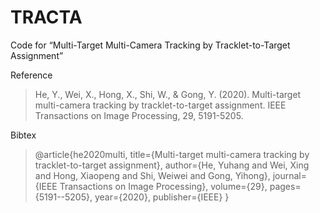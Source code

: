 # TRACTA
Code for “Multi-Target Multi-Camera Tracking by Tracklet-to-Target Assignment”

Reference
> He, Y., Wei, X., Hong, X., Shi, W., & Gong, Y. (2020). Multi-target multi-camera tracking by tracklet-to-target assignment. IEEE Transactions on Image Processing, 29, 5191-5205.

Bibtex
> @article{he2020multi,
  title={Multi-target multi-camera tracking by tracklet-to-target assignment},
  author={He, Yuhang and Wei, Xing and Hong, Xiaopeng and Shi, Weiwei and Gong, Yihong},
  journal={IEEE Transactions on Image Processing},
  volume={29},
  pages={5191--5205},
  year={2020},
  publisher={IEEE}
}


